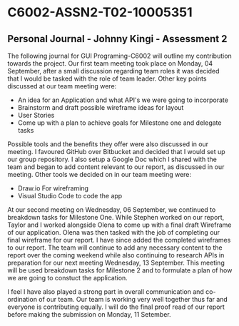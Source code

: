 # C6002-ASSN2-T02-10005351
## Personal Journal - Johnny Kingi - Assessment 2

The following journal for GUI Programing-C6002 will outline my contribution towards the project.
Our first team meeting took place on Monday, 04 September, after a small discussion regarding team roles it was decided that I
would be tasked with the role of team leader. Other key points discussed at our team meeting were:

* An idea for an Application and what API's we were going to incorporate
* Brainstorm and draft possible wireframe ideas for layout
* User Stories
* Come up with a plan to achieve goals for Milestone one and delegate tasks

Possible tools and the benefits they offer were also discussed in our meeting. I favoured GitHub over Bitbucket and decided that
I would set up our group repository. I also setup a Google Doc which I shared with the team and began to add content relevant to our
report, as discussed in our meeting. Other tools we decided on in our team meeting were:

* Draw.io For wireframing
* Visual Studio Code to code the app

At our second meeting on Wednesday, 06 September, we continued to breakdown tasks for Milestone One. While Stephen worked on our report, Taylor and I worked alongside Olena to come up with a final draft Wireframe of our application. Olena was then tasked with the job of completing our final wireframe for our report. I have since added the completed wireframes to our report. The team will continue to add any necessary content to the report over the coming weekend while also continuing to research APIs in preparation for our next meeting Wednesday, 13 September. This meeting will be used breakdown tasks for Milestone 2 and to formulate a plan of how we are going to constuct the application.

I feel I have also played a strong part in overall communication and co-ordination of our team. Our team is working very well together thus far and everyone is contributing equally. I will do the final proof read of our report before making the submission on Monday, 11 Setember.
